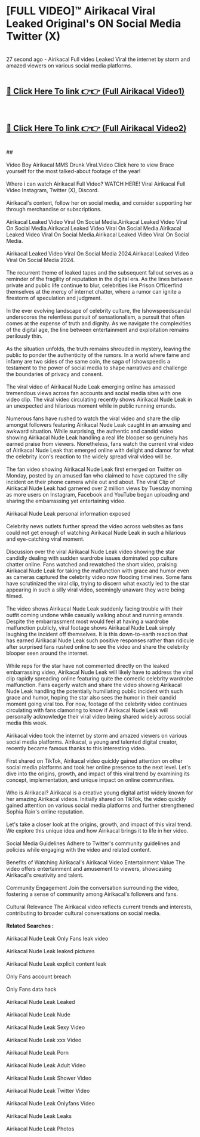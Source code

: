 # [FULL VIDEO]™ Airikacal Viral Leaked Original's ON Social Media Twitter (X) <br>
<br>
27 second ago - Airikacal Full video Leaked Viral the internet by storm and amazed viewers on various social media platforms.<br>

 <br>

##  <a href="https://play.123hd.live?title=Full Airikacal&ref=git">🔴 Click Here To link 👉👉 (Full Airikacal Video1)</a><br>
  <br>

##  <a href="https://play.123hd.live?title=Full Airikacal&ref=git">🔴 Click Here To link 👉👉 (Full Airikacal Video2)</a><br>
  <br>
  ##


  <br>

  <br>
Video Boy Airikacal MMS Drunk Viral.Video Click here to view Brace yourself for the most talked-about footage of the year!
<br><br>
Where i can watch Airikacal Full Video? WATCH HERE! Viral Airikacal Full Video Instagram, Twitter (X), Discord.
<br><br>
Airikacal's content, follow her on social media, and consider supporting her through merchandise or subscriptions.
<br><br>
Airikacal Leaked Video Viral On Social Media.Airikacal Leaked Video Viral On Social Media.Airikacal Leaked Video Viral On Social Media.Airikacal Leaked Video Viral On Social Media.Airikacal Leaked Video Viral On Social Media.
<br><br>
Airikacal Leaked Video Viral On Social Media 2024.Airikacal Leaked Video Viral On Social Media 2024.
<br><br>
The recurrent theme of leaked tapes and the subsequent fallout serves as a reminder of the fragility of reputation in the digital era. As the lines between private and public life continue to blur, celebrities like Prison Officerfind themselves at the mercy of internet chatter, where a rumor can ignite a firestorm of speculation and judgment.
<br><br>
In the ever evolving landscape of celebrity culture, the Ishowspeedscandal underscores the relentless pursuit of sensationalism, a pursuit that often comes at the expense of truth and dignity. As we navigate the complexities of the digital age, the line between entertainment and exploitation remains perilously thin.
<br><br>
As the situation unfolds, the truth remains shrouded in mystery, leaving the public to ponder the authenticity of the rumors. In a world where fame and infamy are two sides of the same coin, the saga of Ishowspeedis a testament to the power of social media to shape narratives and challenge the boundaries of privacy and consent.
<br><br>
The viral video of Airikacal Nude Leak emerging online has amassed tremendous views across fan accounts and social media sites with one video clip. The viral video circulating recently shows Airikacal Nude Leak in an unexpected and hilarious moment while in public running errands.
<br><br>
Numerous fans have rushed to watch the viral video and share the clip amongst followers featuring Airikacal Nude Leak caught in an amusing and awkward situation. While surprising, the authentic and candid video showing Airikacal Nude Leak handling a real life blooper so genuinely has earned praise from viewers. Nonetheless, fans watch the current viral video of Airikacal Nude Leak that emerged online with delight and clamor for what the celebrity icon's reaction to the widely spread viral video will be.
<br><br>
The fan video showing Airikacal Nude Leak first emerged on Twitter on Monday, posted by an amused fan who claimed to have captured the silly incident on their phone camera while out and about. The viral Clip of Airikacal Nude Leak had garnered over 2 million views by Tuesday morning as more users on Instagram, Facebook and YouTube began uploading and sharing the embarrassing yet entertaining video.
<br><br>
Airikacal Nude Leak personal information exposed
<br><br>
Celebrity news outlets further spread the video across websites as fans could not get enough of watching Airikacal Nude Leak in such a hilarious and eye-catching viral moment.
<br><br>
Discussion over the viral Airikacal Nude Leak video showing the star candidly dealing with sudden wardrobe issues dominated pop culture chatter online. Fans watched and rewatched the short video, praising Airikacal Nude Leak for taking the malfunction with grace and humor even as cameras captured the celebrity video now flooding timelines. Some fans have scrutinized the viral clip, trying to discern what exactly led to the star appearing in such a silly viral video, seemingly unaware they were being filmed.
<br><br>
The video shows Airikacal Nude Leak suddenly facing trouble with their outfit coming undone while casually walking about and running errands. Despite the embarrassment most would feel at having a wardrobe malfunction publicly, viral footage shows Airikacal Nude Leak simply laughing the incident off themselves. It is this down-to-earth reaction that has earned Airikacal Nude Leak such positive responses rather than ridicule after surprised fans rushed online to see the video and share the celebrity blooper seen around the internet.
<br><br>
While reps for the star have not commented directly on the leaked embarrassing video, Airikacal Nude Leak will likely have to address the viral clip rapidly spreading online featuring quite the comedic celebrity wardrobe malfunction. Fans eagerly watch and share the video showing Airikacal Nude Leak handling the potentially humiliating public incident with such grace and humor, hoping the star also sees the humor in their candid moment going viral too. For now, footage of the celebrity video continues circulating with fans clamoring to know if Airikacal Nude Leak will personally acknowledge their viral video being shared widely across social media this week.
<br><br>
Airikacal video took the internet by storm and amazed viewers on various social media platforms. Airikacal, a young and talented digital creator, recently became famous thanks to this interesting video.
<br><br>
First shared on TikTok, Airikacal video quickly gained attention on other social media platforms and took her online presence to the next level. Let's dive into the origins, growth, and impact of this viral trend by examining its concept, implementation, and unique impact on online communities.
<br><br>
Who is Airikacal? Airikacal is a creative young digital artist widely known for her amazing Airikacal videos. Initially shared on TikTok, the video quickly gained attention on various social media platforms and further strengthened Sophia Rain's online reputation.
<br><br>
Let's take a closer look at the origins, growth, and impact of this viral trend. We explore this unique idea and how Airikacal brings it to life in her video.
<br><br>
Social Media Guidelines Adhere to Twitter's community guidelines and policies while engaging with the video and related content.
<br><br>
Benefits of Watching Airikacal's Airikacal Video Entertainment Value The video offers entertainment and amusement to viewers, showcasing Airikacal's creativity and talent.
<br><br>
Community Engagement Join the conversation surrounding the video, fostering a sense of community among Airikacal's followers and fans.
<br><br>
Cultural Relevance The Airikacal video reflects current trends and interests, contributing to broader cultural conversations on social media.
<br><br>
<strong>Related Searches :</strong>
<br><br>
Airikacal Nude Leak Only Fans leak video
<br><br>
Airikacal Nude Leak leaked pictures
<br><br>
Airikacal Nude Leak explicit content leak
<br><br>
Only Fans account breach
<br><br>
Only Fans data hack
<br><br>
Airikacal Nude Leak Leaked
<br><br>
Airikacal Nude Leak Nude
<br><br>
Airikacal Nude Leak Sexy Video
<br><br>
Airikacal Nude Leak xxx Video
<br><br>
Airikacal Nude Leak Porn
<br><br>
Airikacal Nude Leak Adult Video
<br><br>
Airikacal Nude Leak Shower Video
<br><br>
Airikacal Nude Leak Twitter Video
<br><br>
Airikacal Nude Leak Onlyfans Video
<br><br>
Airikacal Nude Leak Leaks
<br><br>
Airikacal Nude Leak Photos